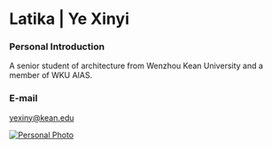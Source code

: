 # Latika | Ye Xinyi



### Personal Introduction
A senior student of architecture from Wenzhou Kean University and a member of WKU AIAS. 

### E-mail
yexiny@kean.edu

[![Personal Photo](https://github.com/steenblikrs/2021-Spring-Studio/blob/gh-pages/students/Latika/48e34d60c8eb0868a336c4c7f0ca358b.jpg?raw=true )]()


